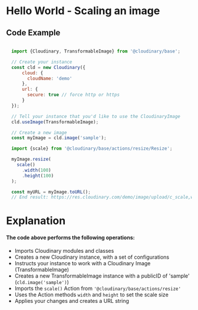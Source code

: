 <h1>Hello World - Scaling an image</h1>

<h2>Code Example</h2>

```javascript

  import {Cloudinary, TransformableImage} from '@cloudinary/base';

  // Create your instance
  const cld = new Cloudinary({
      cloud: {
        cloudName: 'demo'
      },
      url: {
        secure: true // force http or https
      }
  });

  // Tell your instance that you'd like to use the CloudinaryImage
  cld.useImage(TransformableImage);

  // Create a new image
  const myImage = cld.image('sample');

  import {scale} from '@cloudinary/base/actions/resize/Resize';

  myImage.resize(
    scale()
      .width(100)
      .height(100)
  );

  const myURL = myImage.toURL();
  // End result: https://res.cloudinary.com/demo/image/upload/c_scale,w_100,h_100/sample
```

<h1>Explanation</h1>
<h4>The code above performs the following operations:</h4>
<ul>
    <li>Imports Cloudinary modules and classes</li>
    <li>Creates a new Cloudinary instance, with a set of configurations</li>
    <li>Instructs your instance to work with a Cloudinary Image (TransformableImage)</li>
    <li>Creates a new TransformableImage instance with a publicID of 'sample' (<code>cld.image('sample')</code>)</li>
    <li>Imports the <code>scale()</code> Action from <code>'@cloudinary/base/actions/resize'</code> </li>
    <li>Uses the Action methods <code>width</code> and <code>height</code> to set the scale size</li>
    <li>Applies your changes and creates a URL string</li>
</ul>
